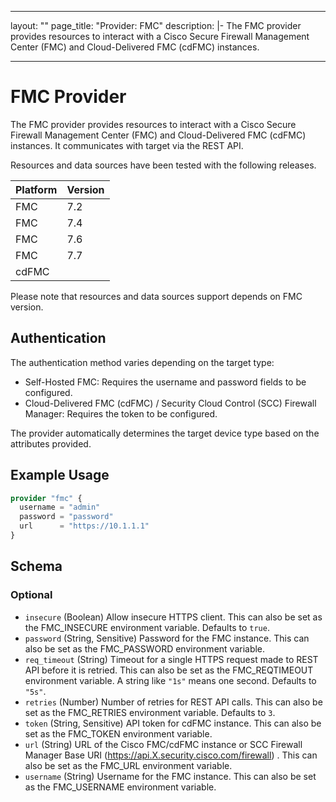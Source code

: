 
---
layout: ""
page_title: "Provider: FMC"
description: |-
  The FMC provider provides resources to interact with a Cisco Secure Firewall Management Center (FMC) and Cloud-Delivered FMC (cdFMC) instances.

---

# FMC Provider

The FMC provider provides resources to interact with a Cisco Secure Firewall Management Center (FMC) and Cloud-Delivered FMC (cdFMC) instances. It communicates with target via the REST API.

Resources and data sources have been tested with the following releases.

| Platform | Version |
| -------- | ------- |
| FMC      | 7.2     |
| FMC      | 7.4     |
| FMC      | 7.6     |
| FMC      | 7.7     |
| cdFMC    |         |

Please note that resources and data sources support depends on FMC version.

## Authentication

The authentication method varies depending on the target type:
- Self-Hosted FMC: Requires the username and password fields to be configured.
- Cloud-Delivered FMC (cdFMC) / Security Cloud Control (SCC) Firewall Manager: Requires the token to be configured.

The provider automatically determines the target device type based on the attributes provided.

## Example Usage

```terraform
provider "fmc" {
  username = "admin"
  password = "password"
  url      = "https://10.1.1.1"
}
```

<!-- schema generated by tfplugindocs -->
## Schema

### Optional

- `insecure` (Boolean) Allow insecure HTTPS client. This can also be set as the FMC_INSECURE environment variable. Defaults to `true`.
- `password` (String, Sensitive) Password for the FMC instance. This can also be set as the FMC_PASSWORD environment variable.
- `req_timeout` (String) Timeout for a single HTTPS request made to REST API before it is retried. This can also be set as the FMC_REQTIMEOUT environment variable. A string like `"1s"` means one second. Defaults to `"5s"`.
- `retries` (Number) Number of retries for REST API calls. This can also be set as the FMC_RETRIES environment variable. Defaults to `3`.
- `token` (String, Sensitive) API token for cdFMC instance. This can also be set as the FMC_TOKEN environment variable.
- `url` (String) URL of the Cisco FMC/cdFMC instance or SCC Firewall Manager Base URI (https://api.X.security.cisco.com/firewall) . This can also be set as the FMC_URL environment variable.
- `username` (String) Username for the FMC instance. This can also be set as the FMC_USERNAME environment variable.
